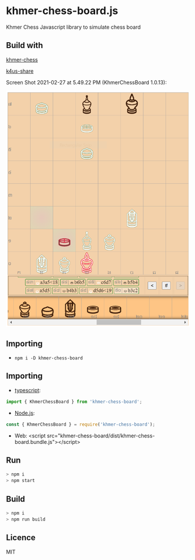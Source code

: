 # khmer-chess-board.js

Khmer Chess Javascript library to simulate chess board

## Build with

[khmer-chess](https://github.com/K4us/khmer-chess.js)

[k4us-share](https://github.com/K4us/share)

Screen Shot 2021-02-27 at 5.49.22 PM (KhmerChessBoard 1.0.13):

![alt text](./example/Screen%20Shot%202021-02-27%20at%205.49.22%20PM.png "Logo Title Text 1")

## Importing

* `npm i -D khmer-chess-board`

## Importing

* [typescript](https://www.typescriptlang.org/): 
```typescript
import { KhmerChessBoard } from 'khmer-chess-board';
```
* [Node.js](https://nodejs.org/en/): 
```javascript
const { KhmerChessBoard } = require('khmer-chess-board');
```
* Web: \<script src="khmer-chess-board/dist/khmer-chess-board.bundle.js"\>\</script\>

## Run

```bash
> npm i
> npm start
```

## Build

```bash
> npm i
> npm run build
```

## Licence

MIT
